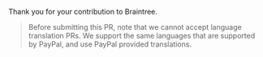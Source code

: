 Thank you for your contribution to Braintree. 

> Before submitting this PR, note that we cannot accept language translation PRs. We support the same languages that are supported by PayPal, and use PayPal provided translations.